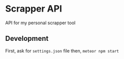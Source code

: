 # Scrapper API

API for my personal scrapper tool

## Development
First, ask for `settings.json` file
then, `meteor npm start`
